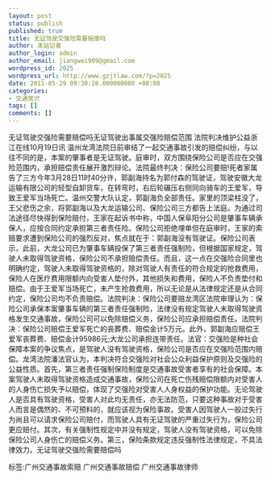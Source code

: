 ```yaml
---
layout: post
status: publish
published: true
title: 无证驾驶交强险需要赔偿吗
author: 本站记者
author_login: admin
author_email: jiangwei909@gmail.com
wordpress_id: 2025
wordpress_url: http://www.gzjtlaw.com/?p=2025
date: 2011-05-29 09:30:28.000000000 +08:00
categories:
- 交通常识
tags: []
comments: []
---
```

无证驾驶交强险需要赔偿吗无证驾驶出事属交强险赔偿范围 法院判决维护公益浙江在线10月19日讯 温州龙湾法院日前审结了一起交通事故引发的赔偿纠纷，与以往不同的是，本案的肇事者是无证驾驶。庭审时，双方围绕保险公司是否应在交强险范围内，承担赔偿责任展开激烈辩论。法院最终判决：保险公司要赔!死者家属告了三方今年3月28日11时40分许，郭副海持名为郭付森的驾驶证，驾驶安徽大龙运输有限公司的轻型自卸货车，在转弯时，右后轮碾压右侧同向骑车的王爱军，导致王爱军当场死亡。温州交警大队认定，郭副海负全部责任。家里的顶梁柱没了，王父悲伤之余，将郭副海以及大龙运输公司、保险公司三方都告上法庭。为通过司法途径尽快得到保险赔付，王家在起诉书中称，中国人保阜阳分公司是肇事车辆承保人，应按合同约定承担第三者责任险。保险公司拒绝埋单但在庭审时，王家的索赔要求遭到保险公司的强烈反对，焦点就在于：郭副海没有驾驶证。保险公司表示，此前，大龙公司已为肇事车辆投保了第三者责任强制险，但根据国家规定，驾驶人未取得驾驶资格，保险公司不承担赔偿责任。而且，这一点在交强险合同里也明确约定，驾驶人未取得驾驶资格的，除对驾驶人有责任的符合规定的抢救费用，保险人在医疗费用限额内向受害人垫付外，其他损失和费用，保险人不负责垫付和赔偿。由于王爱军当场死亡，未产生抢救费用，所以无论是从法律规定还是从合同约定，保险公司均不负责赔偿。法院判决：保险公司要赔龙湾区法院审理认为：保险公司承保本案肇事车辆的第三者责任强制险，法律没有规定驾驶人未取得驾驶资格发生交通事故，保险公司可以免除赔偿义务，保险公司应承担赔偿责任。法院判决：保险公司赔偿王爱军死亡的丧葬费、赔偿金计5万元。此外，郭副海应赔偿王爱军丧葬费、赔偿金计95986元;大龙公司承担连带责任。法官：交强险是种社会保障本案的争议焦点，是驾驶人没有驾驶资格，保险公司是否应在交强险范围内赔偿。龙湾法院潘法官认为，本判决符合交强险对社会公众利益保护原则及交强险的公益性质。首先，第三者责任强制保险制度是交通事故受害者享有的社会保障。本案驾驶人未取得驾驶资格造成交通事故，保险公司在死亡伤残赔偿限额内对受害人的人身伤亡损失予以赔偿，体现了交强险对受害人人身权益的保护功能。无论驾驶人是否具有驾驶资格，受害人对此均无责任，亦无法防范，只要这种事故对于受害人而言是偶然的、不可预料的，就应该视为保险事故。受害人因驾驶人一般过失行为尚且可以请求保险公司赔付，而驾驶人具有无证驾驶的严重过失行为，保险公司更应赔付。其次，有关强制性规定中并没有规定，驾驶人没有驾驶资格，可以免除保险公司人身伤亡的赔偿义务。第三，保险条款规定违反强制性法律规定，不具法律效力。无证驾驶交强险需要赔偿吗标签:广州交通事故索赔 广州交通事故赔偿 广州交通事故律师
